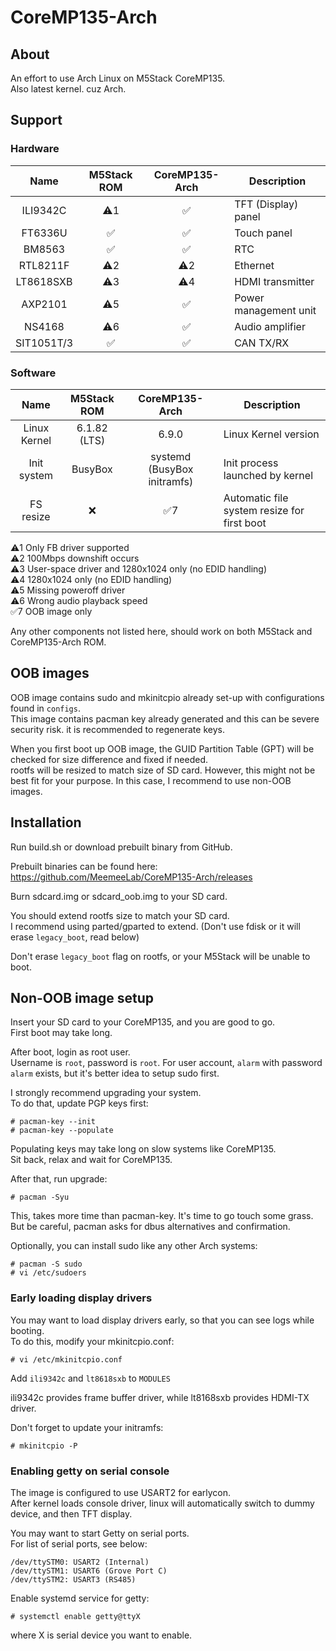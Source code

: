 # CoreMP135-Arch

## About
An effort to use Arch Linux on M5Stack CoreMP135.  
Also latest kernel. cuz Arch.

## Support

### Hardware
|    Name    | M5Stack ROM | CoreMP135-Arch | Description |
|     :-:    |     :-:     |       :-:      |-------------|
|ILI9342C    |⚠️1           |✅️              |TFT (Display) panel
|FT6336U     |✅️           |✅️              |Touch panel
|BM8563      |✅️           |✅️              |RTC
|RTL8211F    |⚠️2           |⚠️2              |Ethernet
|LT8618SXB   |⚠️3           |⚠️4              |HDMI transmitter
|AXP2101     |⚠️5           |✅️              |Power management unit
|NS4168      |⚠️6           |✅️              |Audio amplifier
|SIT1051T/3  |✅️           |✅️              |CAN TX/RX

### Software
|    Name    | M5Stack ROM | CoreMP135-Arch | Description |
|     :-:    |     :-:     |       :-:      |-------------|
|Linux Kernel|6.1.82 (LTS) |6.9.0           |Linux Kernel version
|Init system |BusyBox      |systemd (BusyBox initramfs)|Init process launched by kernel
|FS resize   |❌️           |✅️7             |Automatic file system resize for first boot

⚠️1 Only FB driver supported  
⚠️2 100Mbps downshift occurs  
⚠️3 User-space driver and 1280x1024 only (no EDID handling)  
⚠️4 1280x1024 only (no EDID handling)  
⚠️5 Missing poweroff driver  
⚠️6 Wrong audio playback speed  
✅️7 OOB image only

Any other components not listed here, should work on both M5Stack and CoreMP135-Arch ROM.

## OOB images
OOB image contains sudo and mkinitcpio already set-up with configurations found in `configs`.  
This image contains pacman key already generated and this can be severe security risk. it is recommended to regenerate keys.

When you first boot up OOB image, the GUID Partition Table (GPT) will be checked for size difference and fixed if needed.  
rootfs will be resized to match size of SD card. However, this might not be best fit for your purpose. In this case, I recommend to use non-OOB images.

## Installation
Run build.sh or download prebuilt binary from GitHub.

Prebuilt binaries can be found here:  
https://github.com/MeemeeLab/CoreMP135-Arch/releases

Burn sdcard.img or sdcard_oob.img to your SD card.

You should extend rootfs size to match your SD card.  
I recommend using parted/gparted to extend. (Don't use fdisk or it will erase `legacy_boot`, read below)

Don't erase `legacy_boot` flag on rootfs, or your M5Stack will be unable to boot.

## Non-OOB image setup
Insert your SD card to your CoreMP135, and you are good to go.  
First boot may take long.

After boot, login as root user.  
Username is `root`, password is `root`.
For user account, `alarm` with password `alarm` exists, but it's better idea to setup sudo first.


I strongly recommend upgrading your system.  
To do that, update PGP keys first:
```
# pacman-key --init
# pacman-key --populate
```

Populating keys may take long on slow systems like CoreMP135.  
Sit back, relax and wait for CoreMP135.

After that, run upgrade:
```
# pacman -Syu
```
This, takes more time than pacman-key. It's time to go touch some grass.  
But be careful, pacman asks for dbus alternatives and confirmation.

Optionally, you can install sudo like any other Arch systems:
```
# pacman -S sudo
# vi /etc/sudoers
```

### Early loading display drivers
You may want to load display drivers early, so that you can see logs while booting.  
To do this, modify your mkinitcpio.conf:
```
# vi /etc/mkinitcpio.conf
```

Add `ili9342c` and `lt8618sxb` to `MODULES`

ili9342c provides frame buffer driver, while lt8168sxb provides HDMI-TX driver.

Don't forget to update your initramfs:
```
# mkinitcpio -P
```

### Enabling getty on serial console
The image is configured to use USART2 for earlycon.  
After kernel loads console driver, linux will automatically switch to dummy device, and then TFT display.

You may want to start Getty on serial ports.  
For list of serial ports, see below:
```
/dev/ttySTM0: USART2 (Internal)
/dev/ttySTM1: USART6 (Grove Port C)
/dev/ttySTM2: USART3 (RS485)
```

Enable systemd service for getty:
```
# systemctl enable getty@ttyX
```
where X is serial device you want to enable.

